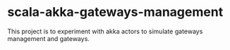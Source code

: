 # scala-akka-gateways-management
This project is to experiment with akka actors to simulate gateways management and gateways.
